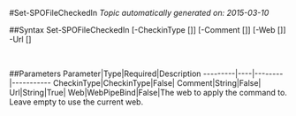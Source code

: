 #Set-SPOFileCheckedIn
*Topic automatically generated on: 2015-03-10*


##Syntax
    Set-SPOFileCheckedIn [-CheckinType [<CheckinType>]] [-Comment [<String>]] [-Web [<WebPipeBind>]] -Url [<String>]

&nbsp;

##Parameters
Parameter|Type|Required|Description
---------|----|--------|-----------
CheckinType|CheckinType|False|
Comment|String|False|
Url|String|True|
Web|WebPipeBind|False|The web to apply the command to. Leave empty to use the current web.
